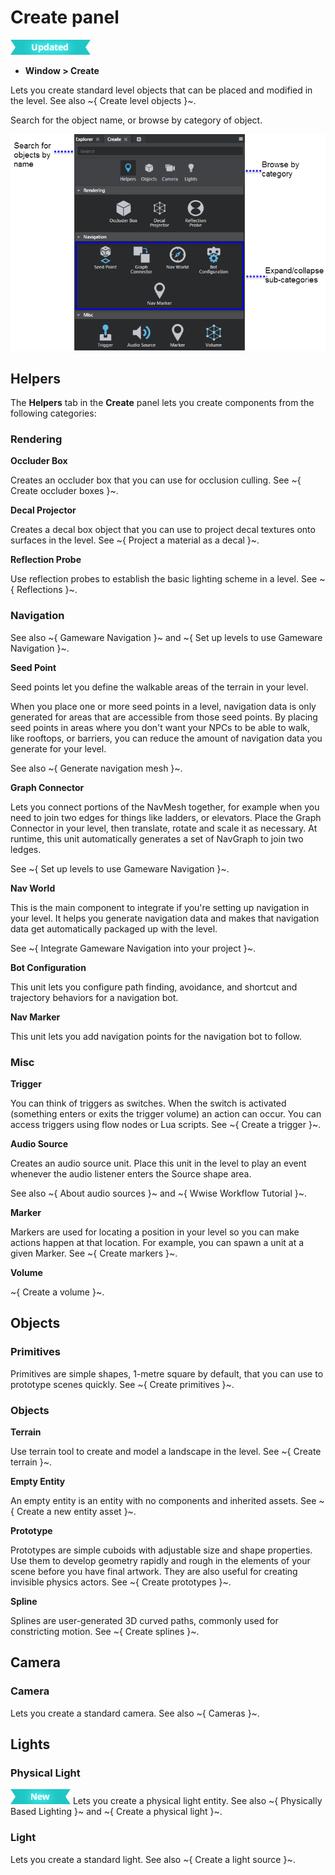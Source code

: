 # Create panel

![UPDATED](../../images/updated.png)

- **Window > Create**

Lets you create standard level objects that can be placed and modified in the level. See also ~{ Create level objects }~.

Search for the object name, or browse by category of object.

![Create panel overview](../../images/comp_create_window.png)


## Helpers

The **Helpers** tab in the **Create** panel lets you create components from the following categories:

### Rendering

**Occluder Box**

Creates an occluder box that you can use for occlusion culling. See ~{ Create occluder boxes }~.

**Decal Projector**

Creates a decal box object that you can use to project decal textures onto surfaces in the level. See ~{ Project a material as a decal }~.

**Reflection Probe**

Use reflection probes to establish the basic lighting scheme in a level.  See ~{ Reflections }~.

### Navigation

See also  ~{ Gameware Navigation }~ and ~{ Set up levels to use Gameware Navigation }~.


**Seed Point**

Seed points let you define the walkable areas of the terrain in your level.

When you place one or more seed points in a level, navigation data is only generated for areas that are accessible from those seed points. By placing seed points in areas where you don't want your NPCs to be able to walk, like rooftops, or barriers, you can reduce the amount of navigation data you generate for your level.

See also ~{ Generate navigation mesh }~.

**Graph Connector**

Lets you connect portions of the NavMesh together, for example when you need to join two edges for things like ladders, or elevators. Place the Graph Connector in your level, then  translate, rotate and scale it as necessary. At runtime, this unit automatically generates a set of NavGraph to join two ledges.

See ~{ Set up levels to use Gameware Navigation }~.

**Nav World**

This is the main component to integrate if you're setting up navigation in your level. It helps you generate navigation data and makes that navigation data get automatically packaged up with the level.

See ~{ Integrate Gameware Navigation into your project }~.

**Bot Configuration**

This unit lets you configure path finding, avoidance, and shortcut and trajectory behaviors for a navigation bot.

**Nav Marker**

This unit lets you add navigation points for the navigation bot to follow.

### Misc

**Trigger**

You can think of triggers as switches. When the switch is activated (something enters or exits the trigger volume) an action can occur. You can access triggers using flow nodes or Lua scripts. See ~{ Create a trigger }~.

**Audio Source**

Creates an audio source unit. Place this unit in the level to play an event whenever the audio listener enters the Source shape area.

See also ~{ About audio sources }~ and ~{ Wwise Workflow Tutorial }~.

**Marker**

Markers are used for locating a position in your level so you can make actions happen at that location. For example, you can spawn a unit at a given Marker. See ~{ Create markers }~.

**Volume**

~{ Create a volume }~.

## Objects

### Primitives

Primitives are simple shapes, 1-metre square by default, that you can use to prototype scenes quickly. See ~{ Create primitives }~.

### Objects

**Terrain**

Use terrain tool to create and model a landscape in the level. See ~{ Create terrain }~.

**Empty Entity**

An empty entity is an entity with no components and inherited assets. See ~{ Create a new entity asset }~.

**Prototype**

Prototypes are simple cuboids with adjustable size and shape properties. Use them to develop geometry rapidly and rough in the elements of your scene before you have final artwork. They are also useful for creating invisible physics actors. See ~{ Create prototypes }~.

**Spline**

Splines are user-generated 3D curved paths, commonly used for constricting motion. See ~{ Create splines }~.

## Camera

### Camera

Lets you create a standard camera. See also ~{ Cameras }~.

## Lights

### Physical Light

[![NEW](../../images/new.png "What else is new in v1.9?")](../../release_notes/readme_1.9.html)
Lets you create a physical light entity. See also ~{ Physically Based Lighting }~ and ~{ Create a physical light }~.

### Light

Lets you create a standard light. See also ~{ Create a light source }~.
